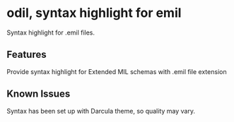 # odil, syntax highlight for emil

Syntax highlight for .emil files.

## Features

Provide syntax highlight for Extended MIL schemas with .emil file extension

## Known Issues

Syntax has been set up with Darcula theme, so quality may vary.
